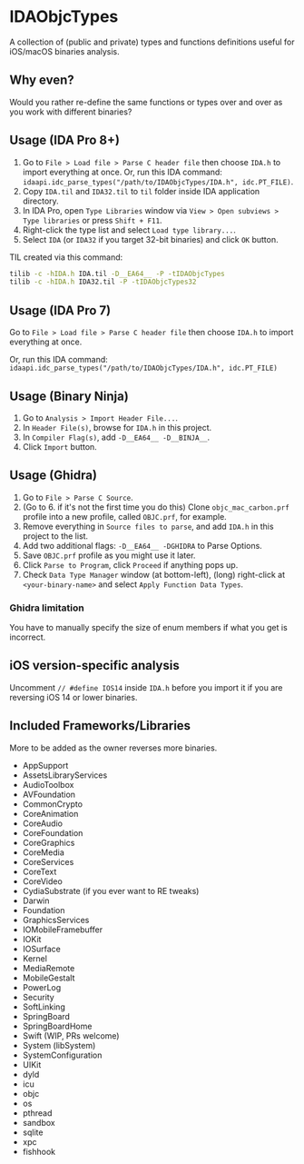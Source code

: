 # IDAObjcTypes
A collection of (public and private) types and functions definitions useful for iOS/macOS binaries analysis.

## Why even?
Would you rather re-define the same functions or types over and over as you work with different binaries?

## Usage (IDA Pro 8+)

1. Go to `File > Load file > Parse C header file` then choose `IDA.h` to import everything at once. Or, run this IDA command: `idaapi.idc_parse_types("/path/to/IDAObjcTypes/IDA.h", idc.PT_FILE)`.
2. Copy `IDA.til` and `IDA32.til` to `til` folder inside IDA application directory.
3. In IDA Pro, open `Type Libraries` window via `View > Open subviews > Type libraries` or press `Shift + F11`.
4. Right-click the type list and select `Load type library...`.
5. Select `IDA` (or `IDA32` if you target 32-bit binaries) and click `OK` button.

TIL created via this command:

```bash
tilib -c -hIDA.h IDA.til -D__EA64__ -P -tIDAObjcTypes
tilib -c -hIDA.h IDA32.til -P -tIDAObjcTypes32
```

## Usage (IDA Pro 7)
Go to `File > Load file > Parse C header file` then choose `IDA.h` to import everything at once.

Or, run this IDA command: `idaapi.idc_parse_types("/path/to/IDAObjcTypes/IDA.h", idc.PT_FILE)`

## Usage (Binary Ninja)
1. Go to `Analysis > Import Header File...`.
2. In `Header File(s)`, browse for `IDA.h` in this project.
3. In `Compiler Flag(s)`, add `-D__EA64__ -D__BINJA__`.
4. Click `Import` button.

## Usage (Ghidra)
1. Go to `File > Parse C Source`.
2. (Go to 6. if it's not the first time you do this) Clone `objc_mac_carbon.prf` profile into a new profile, called `OBJC.prf`, for example.
3. Remove everything in `Source files to parse`, and add `IDA.h` in this project to the list.
4. Add two additional flags: `-D__EA64__ -DGHIDRA` to Parse Options.
5. Save `OBJC.prf` profile as you might use it later.
6. Click `Parse to Program`, click `Proceed` if anything pops up.
7. Check `Data Type Manager` window (at bottom-left), (long) right-click at `<your-binary-name>` and select `Apply Function Data Types`.

### Ghidra limitation
You have to manually specify the size of enum members if what you get is incorrect.

## iOS version-specific analysis

Uncomment `// #define IOS14` inside `IDA.h` before you import it if you are reversing iOS 14 or lower binaries.

## Included Frameworks/Libraries
More to be added as the owner reverses more binaries.
- AppSupport
- AssetsLibraryServices
- AudioToolbox
- AVFoundation
- CommonCrypto
- CoreAnimation
- CoreAudio
- CoreFoundation
- CoreGraphics
- CoreMedia
- CoreServices
- CoreText
- CoreVideo
- CydiaSubstrate (if you ever want to RE tweaks)
- Darwin
- Foundation
- GraphicsServices
- IOMobileFramebuffer
- IOKit
- IOSurface
- Kernel
- MediaRemote
- MobileGestalt
- PowerLog
- Security
- SoftLinking
- SpringBoard
- SpringBoardHome
- Swift (WIP, PRs welcome)
- System (libSystem)
- SystemConfiguration
- UIKit
- dyld
- icu
- objc
- os
- pthread
- sandbox
- sqlite
- xpc
- fishhook